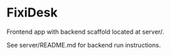 # FixiDesk

Frontend app with backend scaffold located at server/.

See server/README.md for backend run instructions.
